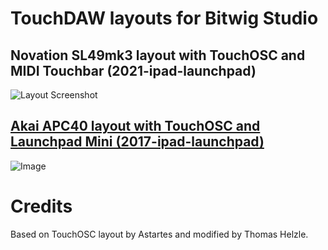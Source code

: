 # TouchDAW layouts for Bitwig Studio


## Novation SL49mk3 layout with TouchOSC and MIDI Touchbar (2021-ipad-launchpad)

![Layout Screenshot](https://raw.github.com/jasalt/TouchOSC-Bitwig/master/2021-ipad-touchbar/media/)

## [Akai APC40 layout with TouchOSC and Launchpad Mini (2017-ipad-launchpad)](https://raw.github.com/jasalt/TouchOSC-Bitwig/master/2017-ipad-launchpad/)

![Image](https://raw.github.com/jasalt/TouchOSC-Bitwig/master/media/image.jpg)

# Credits
Based on TouchOSC layout by Astartes and modified by Thomas Helzle.

